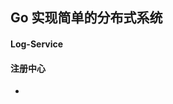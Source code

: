 ## Go 实现简单的分布式系统

#### Log-Service

#### 注册中心

- [Bilibili 课程地址]: https://www.bilibili.com/video/BV1ZU4y1577q